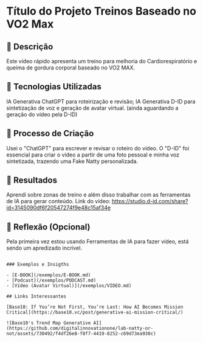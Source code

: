 # Título do Projeto Treinos Baseado no VO2 Max

## 📒 Descrição
Este vídeo rápido apresenta um treino para melhoria do Cardiorespiratório e queima de gordura corporal baseado no VO2 MAX.

## 🤖 Tecnologias Utilizadas
IA Generativa ChatGPT para roteirização e revisão;
IA Generativa D-ID para sintetização de voz e geração de avatar virtual. (ainda aguardando a geração do vídeo pela D-ID)


## 🧐 Processo de Criação
Usei o "ChatGPT" para escrever e revisar o roteiro do vídeo. O "D-ID" foi essencial para criar o vídeo a partir de uma foto pessoal e minha voz sintetizada, trazendo uma Fake Natty personalizada. 

## 🚀 Resultados
Aprendi sobre zonas de treino e além disso trabalhar com as ferramentas de IA para gerar conteúdo. 
Link do vídeo: https://studio.d-id.com/share?id=3145090df6f20547274f9e48c15af34e


## 💭 Reflexão (Opcional)
Pela primeira vez estou usando Ferramentas de IA para fazer vídeo, está sendo um apredizado incrível. 
```

### Exemplos e Insigths

- [E-BOOK](/exemplos/E-BOOK.md)
- [Podcast](/exemplos/PODCAST.md)
- [Vídeo (Avatar Virtual)](/exemplos/VIDEO.md)

## Links Interessantes

[Base10: If You’re Not First, You’re Last: How AI Becomes Mission Critical](https://base10.vc/post/generative-ai-mission-critical/)

![Base10's Trend Map Generative AI](https://github.com/digitalinnovationone/lab-natty-or-not/assets/730492/f4df26e8-f8f7-4419-8252-c69d73ea930c)
